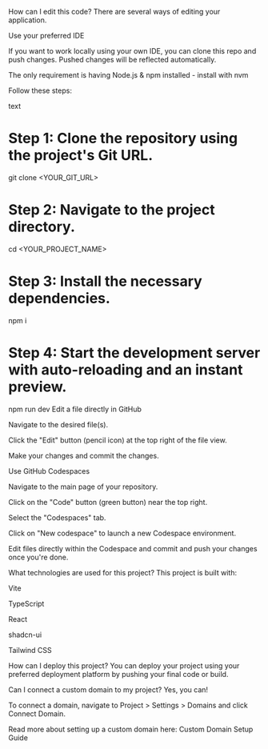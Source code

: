 How can I edit this code?
There are several ways of editing your application.

Use your preferred IDE

If you want to work locally using your own IDE, you can clone this repo and push changes. Pushed changes will be reflected automatically.

The only requirement is having Node.js & npm installed - install with nvm

Follow these steps:

text
# Step 1: Clone the repository using the project's Git URL.
git clone <YOUR_GIT_URL>

# Step 2: Navigate to the project directory.
cd <YOUR_PROJECT_NAME>

# Step 3: Install the necessary dependencies.
npm i

# Step 4: Start the development server with auto-reloading and an instant preview.
npm run dev
Edit a file directly in GitHub

Navigate to the desired file(s).

Click the "Edit" button (pencil icon) at the top right of the file view.

Make your changes and commit the changes.

Use GitHub Codespaces

Navigate to the main page of your repository.

Click on the "Code" button (green button) near the top right.

Select the "Codespaces" tab.

Click on "New codespace" to launch a new Codespace environment.

Edit files directly within the Codespace and commit and push your changes once you're done.

What technologies are used for this project?
This project is built with:

Vite

TypeScript

React

shadcn-ui

Tailwind CSS

How can I deploy this project?
You can deploy your project using your preferred deployment platform by pushing your final code or build.

Can I connect a custom domain to my project?
Yes, you can!

To connect a domain, navigate to Project > Settings > Domains and click Connect Domain.

Read more about setting up a custom domain here: Custom Domain Setup Guide